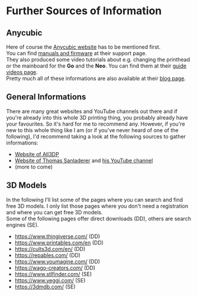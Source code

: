 <link rel=”manifest” href=”docs/manifest.webmanifest”>

# Further Sources of Information

## Anycubic 
Here of course the [Anycubic website](https://www.anycubic.com) has to be mentioned first.  
You can find [manuals and firmware](https://www.anycubic.com/pages/firmware-software) at their support page.  
They also produced some video tutorials about e.g. changing the printhead or the mainboard for the **Go** and the **Neo**. You can find them at their [guide videos page](https://www.anycubic.com/pages/guide-videos).  
Pretty much all of these informations are also available at their [blog page](https://www.anycubic.com/blogs/news/all-you-need-to-know-about-kobra-series).  
  
## General Informations
There are many great websites and YouTube channels out there and if you're already into this whole 3D printing thing, you probably already have your favourites. So it's hard for me to recommend any. However, if you're new to this whole thing like I am (or if you've never heard of one of the following), I'd recommend taking a look at the following sources to gather informations:  

- [Website of All3DP](https://all3dp.com/)
- [Website of Thomas Sanladerer](https://toms3d.org/) and [his YouTube channel](https://www.youtube.com/thomassanladerer) 
- (more to come)

## 3D Models
In the following I'll list some of the pages where you can search and find free 3D models. I only list those pages where you don't need a registration and where you can get free 3D models.  
Some of the following pages offer direct downloads (DD), others are search engines (SE).   

- https://www.thingiverse.com/ (DD)
- https://www.printables.com/en (DD)
- https://cults3d.com/en/ (DD)
- https://repables.com/ (DD)
- https://www.youmagine.com/ (DD)
- https://wago-creators.com/ (DD)
- https://www.stlfinder.com/ (SE)
- https://www.yeggi.com/ (SE)
- https://3dmdb.com/ (SE)
